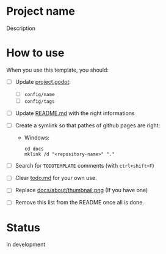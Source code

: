 # Project name

Description


# How to use

When you use this template, you should:
- [ ] Update [project.godot](project.godot):
  - [ ] `config/name`
  - [ ] `config/tags`
- [ ] Update [README.md](README.md) with the right informations
- [ ] Create a symlink so that pathes of github pages are right:
  - Windows:
    ```
    cd docs
    mklink /d "<repository-name>" "."
	```
- [ ] Search for `TODOTEMPLATE` comments (with `ctrl+shift+F`)
- [ ] Clear [todo.md](todo.md) for your own use.
- [ ] Replace [docs/about/thumbnail.png](docs/about/thumbnail.png) (If you have one)
- [ ] Remove this list from the README once all is done.


# Status

In development
